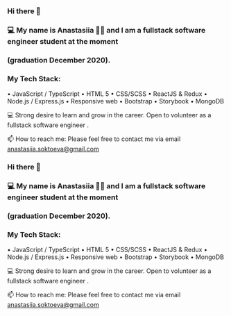 ### Hi there 👋 
### 💻 My name is Anastasiia 👩🏻‍  and I am a fullstack software engineer student at the moment 
### (graduation December 2020).

### My Tech Stack:
• JavaScript / TypeScript
• HTML 5
• CSS/SCSS
• ReactJS & Redux
• Node.js / Express.js
• Responsive web
• Bootstrap
• Storybook
• MongoDB


 💻 Strong desire to learn and grow in the career. Open to volunteer as a fullstack software engineer .

 📫 How to reach me: Please feel free to contact me via email anastasiia.soktoeva@gmail.com 
 ### Hi there 👋 
### 💻 My name is Anastasiia 👩🏻‍  and I am a fullstack software engineer student at the moment 
### (graduation December 2020).

### My Tech Stack:
• JavaScript / TypeScript
• HTML 5
• CSS/SCSS
• ReactJS & Redux
• Node.js / Express.js
• Responsive web
• Bootstrap
• Storybook
• MongoDB


 💻 Strong desire to learn and grow in the career. Open to volunteer as a fullstack software engineer .

 📫 How to reach me: Please feel free to contact me via email anastasiia.soktoeva@gmail.com 

